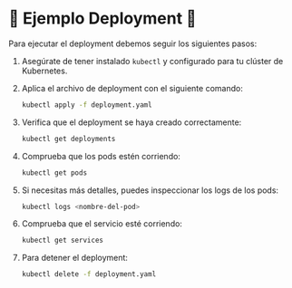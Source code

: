 # 🚀 Ejemplo Deployment 🚀
Para ejecutar el deployment debemos seguir los siguientes pasos:
  
1. Asegúrate de tener instalado `kubectl` y configurado para tu clúster de Kubernetes.
1. Aplica el archivo de deployment con el siguiente comando:

   ```bash
   kubectl apply -f deployment.yaml
   ```

1. Verifica que el deployment se haya creado correctamente:

   ```bash
   kubectl get deployments
   ```

1. Comprueba que los pods estén corriendo:

   ```bash
   kubectl get pods
   ```

1. Si necesitas más detalles, puedes inspeccionar los logs de los pods:

   ```bash
   kubectl logs <nombre-del-pod>
   ```

1. Comprueba que el servicio esté corriendo:
   ```bash
   kubectl get services
   ```

1. Para detener el deployment:

   ```bash
   kubectl delete -f deployment.yaml
   ```